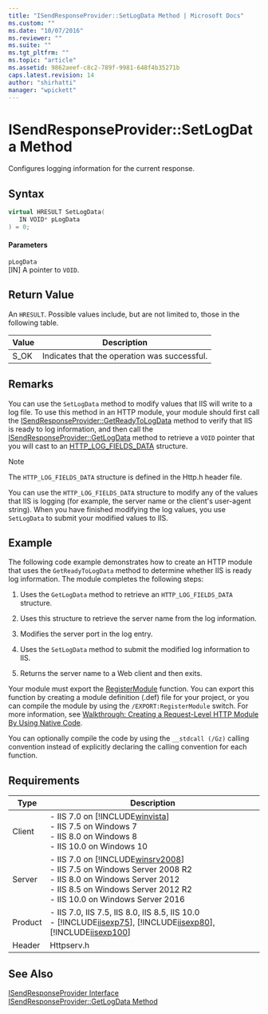 ```yaml
---
title: "ISendResponseProvider::SetLogData Method | Microsoft Docs"
ms.custom: ""
ms.date: "10/07/2016"
ms.reviewer: ""
ms.suite: ""
ms.tgt_pltfrm: ""
ms.topic: "article"
ms.assetid: 9862aeef-c8c2-789f-9981-648f4b35271b
caps.latest.revision: 14
author: "shirhatti"
manager: "wpickett"
---
```

# ISendResponseProvider::SetLogData Method
Configures logging information for the current response.  
  
## Syntax  
  
```cpp  
virtual HRESULT SetLogData(  
   IN VOID* pLogData  
) = 0;  
```  
  
#### Parameters  
 `pLogData`  
 [IN] A pointer to `VOID`.  
  
## Return Value  
 An `HRESULT`. Possible values include, but are not limited to, those in the following table.  
  
|Value|Description|  
|-----------|-----------------|  
|S_OK|Indicates that the operation was successful.|  
  
## Remarks  
 You can use the `SetLogData` method to modify values that IIS will write to a log file. To use this method in an HTTP module, your module should first call the [ISendResponseProvider::GetReadyToLogData](../../web-development-reference\webdev-native-api-reference/isendresponseprovider-getreadytologdata-method.md) method to verify that IIS is ready to log information, and then call the [ISendResponseProvider::GetLogData](../../web-development-reference\webdev-native-api-reference/isendresponseprovider-getlogdata-method.md) method to retrieve a `VOID` pointer that you will cast to an [HTTP_LOG_FIELDS_DATA](http://go.microsoft.com/fwlink/?LinkId=59280) structure.  
  
> [!NOTE]
>  The `HTTP_LOG_FIELDS_DATA` structure is defined in the Http.h header file.  
  
 You can use the `HTTP_LOG_FIELDS_DATA` structure to modify any of the values that IIS is logging (for example, the server name or the client's user-agent string). When you have finished modifying the log values, you use `SetLogData` to submit your modified values to IIS.  
  
## Example  
 The following code example demonstrates how to create an HTTP module that uses the `GetReadyToLogData` method to determine whether IIS is ready log information. The module completes the following steps:  
  
1.  Uses the `GetLogData` method to retrieve an `HTTP_LOG_FIELDS_DATA` structure.  
  
2.  Uses this structure to retrieve the server name from the log information.  
  
3.  Modifies the server port in the log entry.  
  
4.  Uses the `SetLogData` method to submit the modified log information to IIS.  
  
5.  Returns the server name to a Web client and then exits.  
  
<!-- TODO: review snippet reference  [!CODE [ISendResponseProviderGetLogData#1](ISendResponseProviderGetLogData#1)]  -->  
  
 Your module must export the [RegisterModule](../../web-development-reference\webdev-native-api-reference/pfn-registermodule-function.md) function. You can export this function by creating a module definition (.def) file for your project, or you can compile the module by using the `/EXPORT:RegisterModule` switch. For more information, see [Walkthrough: Creating a Request-Level HTTP Module By Using Native Code](../../web-development-reference\native-code-development-overview\walkthrough-creating-a-request-level-http-module-by-using-native-code.md).  
  
 You can optionally compile the code by using the `__stdcall (/Gz)` calling convention instead of explicitly declaring the calling convention for each function.  
  
## Requirements  
  
|Type|Description|  
|----------|-----------------|  
|Client|-   IIS 7.0 on [!INCLUDE[winvista](../../wmi-provider/includes/winvista-md.md)]<br />-   IIS 7.5 on Windows 7<br />-   IIS 8.0 on Windows 8<br />-   IIS 10.0 on Windows 10|  
|Server|-   IIS 7.0 on [!INCLUDE[winsrv2008](../../wmi-provider/includes/winsrv2008-md.md)]<br />-   IIS 7.5 on Windows Server 2008 R2<br />-   IIS 8.0 on Windows Server 2012<br />-   IIS 8.5 on Windows Server 2012 R2<br />-   IIS 10.0 on Windows Server 2016|  
|Product|-   IIS 7.0, IIS 7.5, IIS 8.0, IIS 8.5, IIS 10.0<br />-   [!INCLUDE[iisexp75](../../web-development-reference/native-code-api-reference/includes/iisexp75-md.md)], [!INCLUDE[iisexp80](../../web-development-reference/native-code-api-reference/includes/iisexp80-md.md)], [!INCLUDE[iisexp100](../../web-development-reference/native-code-api-reference/includes/iisexp100-md.md)]|  
|Header|Httpserv.h|  
  
## See Also  
 [ISendResponseProvider Interface](../../web-development-reference\webdev-native-api-reference/isendresponseprovider-interface.md)   
 [ISendResponseProvider::GetLogData Method](../../web-development-reference\webdev-native-api-reference/isendresponseprovider-getlogdata-method.md)